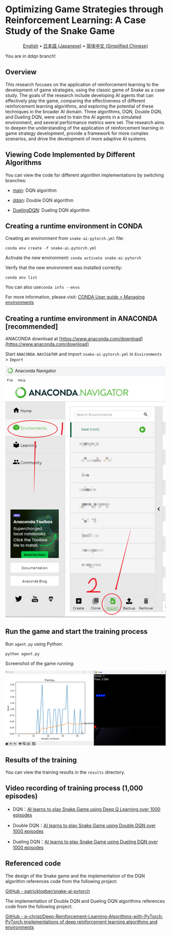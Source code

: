 # Optimizing Game Strategies through Reinforcement Learning: A Case Study of the Snake Game

<p align="center">
  <a href="README.md">English</a> •
  <a href="README.ja_JP.md">日本語 (Japanese)</a> •
  <a href="README.zh_CN.md">简体中文 (Simplified Chinese)</a> 
</p>

You are in ddqn branch!

## Overview

This research focuses on the application of reinforcement learning to the development of game strategies, using the classic game of Snake as a case study. The goals of the research include developing AI agents that can effectively play the game, comparing the effectiveness of different reinforcement learning algorithms, and exploring the potential of these techniques in the broader AI domain. Three algorithms, DQN, Double DQN, and Dueling DQN, were used to train the AI agents in a simulated environment, and several performance metrics were set. The research aims to deepen the understanding of the application of reinforcement learning in game strategy development, provide a framework for more complex scenarios, and drive the development of more adaptive AI systems.

## Viewing Code Implemented by Different Algorithms

You can view the code for different algorithm implementations by switching branches:

- [main](https://github.com/chenxingxu3/snake-ai-pytorch/tree/main): DQN algorithm

- [ddqn](https://github.com/chenxingxu3/snake-ai-pytorch/tree/ddqn): Double DQN algorithm

- [DuelingDQN](https://github.com/chenxingxu3/snake-ai-pytorch/tree/DuelingDQN): Dueling DQN algorithm

## Creating a runtime environment in CONDA

Creating an environment from `snake-ai-pytorch.yml` file: 

```shell
conda env create -f snake-ai-pytorch.yml
```

Activate the new environment: `conda activate snake-ai-pytorch`

Verify that the new environment was installed correctly: 

```shell
conda env list
```

You can also use`conda info --envs`

For more information, please visit: [CONDA User guide  > Managing environments](https://conda.io/projects/conda/en/latest/user-guide/tasks/manage-environments.html)

## Creating a runtime environment in ANACONDA [recommended]

ANACONDA download at [https://www.anaconda.com/download](https://www.anaconda.com/download)

Start `ANACONDA.NAVIGATOR` and import `snake-ai-pytorch.yml` in `Environments` > `Import`

![](assets_README.zh_CN/2024-06-25-11-41-49-image.png)

## Run the game and start the training process

Run `agent.py` using Python:

```shell
python agent.py
```

Screenshot of the game running:

![](assets_README.zh_CN/2024-06-25-11-48-31-image.png)

## Results of the training

You can view the training results in the `results` directory.

## Video recording of training process (1,000 episodes)

- DQN：[AI learns to play Snake Game using Deep Q Learning over 1000 episodes](https://odysee.com/@Xingxu:4/snake-dqn-1000-episodes:5?r=3voigLSm5Gk2uFYiE7h2PoseeErFC63k)

- Double DQN：[AI learns to play Snake Game using Double DQN over 1000 episodes](https://odysee.com/@Xingxu:4/snake-ddqn-1000-episodes:6?r=3voigLSm5Gk2uFYiE7h2PoseeErFC63k)

- Dueling DQN：[AI learns to play Snake Game using Dueling DQN over 1000 episodes](https://odysee.com/@Xingxu:4/snake-duelingdqn-1000-episodes:3?r=3voigLSm5Gk2uFYiE7h2PoseeErFC63k)

## Referenced code

The design of the Snake game and the implementation of the DQN algorithm references code from the following project:

[GitHub - patrickloeber/snake-ai-pytorch](https://github.com/patrickloeber/snake-ai-pytorch)

The implementation of Double DQN and Dueling DQN algorithms references code from the following project:

[GitHub - p-christ/Deep-Reinforcement-Learning-Algorithms-with-PyTorch: PyTorch implementations of deep reinforcement learning algorithms and environments](https://github.com/p-christ/Deep-Reinforcement-Learning-Algorithms-with-PyTorch)

